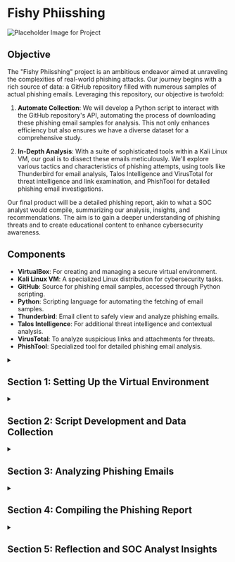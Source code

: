 # Fishy Phiisshing

![Placeholder Image for Project](https://i.imgur.com/linkToPlaceholderImage.png)

## Objective

The "Fishy Phiisshing" project is an ambitious endeavor aimed at unraveling the complexities of real-world phishing attacks. Our journey begins with a rich source of data: a GitHub repository filled with numerous samples of actual phishing emails. Leveraging this repository, our objective is twofold:

1. **Automate Collection**: We will develop a Python script to interact with the GitHub repository's API, automating the process of downloading these phishing email samples for analysis. This not only enhances efficiency but also ensures we have a diverse dataset for a comprehensive study.

2. **In-Depth Analysis**: With a suite of sophisticated tools within a Kali Linux VM, our goal is to dissect these emails meticulously. We'll explore various tactics and characteristics of phishing attempts, using tools like Thunderbird for email analysis, Talos Intelligence and VirusTotal for threat intelligence and link examination, and PhishTool for detailed phishing email investigations.

Our final product will be a detailed phishing report, akin to what a SOC analyst would compile, summarizing our analysis, insights, and recommendations. The aim is to gain a deeper understanding of phishing threats and to create educational content to enhance cybersecurity awareness.

## Components

- **VirtualBox**: For creating and managing a secure virtual environment.
- **Kali Linux VM**: A specialized Linux distribution for cybersecurity tasks.
- **GitHub**: Source for phishing email samples, accessed through Python scripting.
- **Python**: Scripting language for automating the fetching of email samples.
- **Thunderbird**: Email client to safely view and analyze phishing emails.
- **Talos Intelligence**: For additional threat intelligence and contextual analysis.
- **VirusTotal**: To analyze suspicious links and attachments for threats.
- **PhishTool**: Specialized tool for detailed phishing email analysis.


<details>
  <summary><h2><b>Section 1: Setting Up the Virtual Environment</b></h2></summary>
  This section outlines the initial setup of our Kali Linux virtual machine for the phishing analysis project. We'll begin by updating the system, followed by installing Thunderbird, and ensuring our Python environment is properly configured.

  - **Step 1: Update and Upgrade Kali Linux**:  
    Our first step is to update the Kali Linux system to ensure we have the latest security patches and functionalities.
    ```bash
    sudo apt update && sudo apt upgrade -y
    ```
    ![Placeholder Image 1 for Update](https://i.imgur.com/linkToUpdateImage1.png)
    
  - **Step 2: Install Thunderbird**:  
    Then, we proceed to install Thunderbird, our chosen application for securely managing and viewing phishing emails.
    ```bash
    sudo apt install thunderbird -y
    ```
    ![Placeholder Image 1 for Thunderbird](https://i.imgur.com/linkToThunderbirdImage1.png)

  - **Step 3: Set Up Python Environment**:  
    Finally, we'll verify that Python is installed and ready, and then set up pip, Python's package manager. We'll also install the 'requests' library, which is crucial for our scripting tasks.
    - Confirm Python installation:
      ```bash
      python3 --version
      ```
    - Install Python if necessary:
      ```bash
      sudo apt install python3 -y
      ```
    - Check pip installation and install 'requests':
      ```bash
      pip3 --version
      pip3 install requests
      ```
    ![Placeholder Image 1 for Python Setup](https://i.imgur.com/linkToPythonSetupImage1.png)

  With these steps completed, our Kali Linux VM is fully prepared with the latest updates, Thunderbird is ready for email analysis, and our Python environment is equipped for scripting. This forms a robust foundation for our phishing email analysis endeavor.

</details>


<details>
  <summary><h2><b>Section 2: Script Development and Data Collection</b></h2></summary>
  In this section, we'll dive into the development of our Python script. This script will interact with the GitHub API to automate the downloading of phishing email samples.<br><br>

  - **Step 1: Discovering the Data Source**
  Our search for real-world phishing samples begins with a simple Google search: "github phishing pot". The search results lead us to a GitHub repository containing a collection of phishing emails.

  ![Screenshot of Google search result](path-to-your-screenshot-of-google-search)

  Upon visiting the repository, we note the following details which are crucial for our script:

  - GitHub Username: `rf-peixoto`
  - Repository Name: `phishing_pot`
  - Branch Name: `main`
  - Folder Containing Emails: `email`

  ![Screenshot of the GitHub repository](path-to-your-screenshot-of-github-repo)

  With this information, we can begin crafting our script.

  - **Step 2: Crafting the Python Script**
  The script is developed in Python, a powerful language for automation tasks. As we look at the script, it's important to recognize the lines beginning with `#`. These are comments, meant to explain the steps and provide clarity on the script's operation. They are not executed as code and are simply there to guide anyone reading the script.<br><br>
  
  ```python
    import requests  # Importing the requests library to handle HTTP requests
    import os  # Importing the os library for interacting with the operating system

    # Setting variables for GitHub repository details
    github_username = 'rf-peixoto'  # GitHub username
    repository_name = 'phishing_pot'  # Repository name
    branch_name = 'main'  # Branch name

    # Setting the folder in the GitHub repo and the local directory to save files
    github_folder = 'email'  # Folder name in the GitHub repository
    local_folder = '/home/thuynh808/Desktop/Phishing/samples/'  # Local folder path for saving files

    # Constructing the URL to access the contents of the specified folder in the GitHub repository
    url = f'https://api.github.com/repos/{github_username}/{repository_name}/contents/{github_folder}?ref={branch_name}'

    # Making an HTTP GET request to the GitHub API
    response = requests.get(url)
    # Checking if the request was successful
    if response.status_code == 200:
        files = response.json()  # Parsing the response to JSON to get a list of files
        # Iterating over each file in the folder
        for file in files:
            # Checking if the file is an email file (.eml)
            if file['name'].endswith('.eml'):
                # Making a GET request to download the file
                download_response = requests.get(file['download_url'])
                # Checking if the download was successful
                if download_response.status_code == 200:
                    # Opening/creating a file in write-binary mode in the specified local directory
                    with open(os.path.join(local_folder, file['name']), 'wb') as f:
                        f.write(download_response.content)  # Writing the content of the download to the file
                    print(f'Downloaded: {file["name"]}')  # Printing a confirmation message
                else:
                    print(f'Failed to download: {file["name"]}')  # Printing an error message if download fails
    else:
        print(f'Failed to access GitHub folder: {github_folder}')  # Printing an error message if GitHub folder access fails
  ```
   <br>

  - **Step 3: Saving and Running the Script**<br><br>
    - After the script is crafted, the next steps are to save it and execute it to begin the download process.<br><br>
    - Here, we'll save the script as 'download_emails.py'<br><br>
    - In the terminal, navigate to the location of our script and run 'python download_emails.py' (make sure we have the proper privileges)<br><br>

  ![Placeholder Image for Script Development](https://i.imgur.com/linkToScriptDevImage.png)

  We've now identified a valuable data source, crafted a Python script to automate data retrieval, and run the script to populate our local directory with phishing email samples. This sets a solid foundation for the analysis phase, where we'll dissect the tactics used in these deceptive emails.
  
</details>

<details>
  <summary><h2><b>Section 3: Analyzing Phishing Emails</b></h2></summary>
  In this part of our project, we carefully examine a phishing email sample. We use Thunderbird to inspect its content, while tools like PhishTool can help us to examine its deeper technical aspects.

  - **Email Examination with Thunderbird**:  
    We open a suspicious email that claims to be from a popular streaming service. This email is a prime example of a phishing attempt due to the following signs:<br><br>

    - Urgent call to action
    - Grammatical errors
    - Demand for immediate verification of account details

![Screenshot of phishing email in Thunderbird](path-to-the-screenshot-of-email-in-thunderbird)

  Next, we'll take a look at the source code to gather more intel.

![Screenshot of email source code in Thunderbird](path-to-the-screenshot-of-email-source-code-in-thunderbird)

    
  - **Source Code Analysis**: 
    Diving into the source code of the email, we identify multiple discrepancies that confirms our suspicions:
    - Return Path and Originating IP Mismatch:
      - Return-Path: <38Xo3ybKucYXJ85d5PPgDKo7v@torres.newenglandmuscle.com>
      - Originating IP: [38.135.39.232]
    
    - Authentication Results:
      - SPF: pass for domain torres.newenglandmuscle.com
      - DKIM: neutral with no clear alignment with the sender domain
      - DMARC: None indicating no DMARC record found for the sending domain
    This means that the sender was not properly verified<br>
    
    - Language Indicating Urgency:
      - Phrase: "Please note that if your informations is not validate within 24 hours, Your Account will be permanently blocked!"
    Phishing attempts usually would rush the victim to take action immediately.<br>

    - Grammatical Errors:
      - Word: informations instead of the correct term information
    Grammar issures are good indicators for phishing attempts

    - Sender Information:
      - Display Name: NETFLIX🎬
      - Sender Email: 205483683@torres.newenglandmuscle.com
    Their goal is to impersonate someone we trust to trick us into thinking they're legitimate.

    - Suspicious Link:
      - The email prompts action to "UPDATE MY PAYMENT DETAILS" with a suspicious link:<br>
        `http://ahotbid.com/crN0Hc.phtml?drcVgkccstXDcyH8mcfcFlcpc7jfBh566cbbb4Q`
    This link could lead us to credential harvesters or introduce malware into our system.
        
![Screenshot of email source code in Thunderbird](path-to-the-screenshot-of-email-source-code-in-thunderbird)

  - **Analysis with PhishTool**:  
    We will utilize PhishTool to analyze the email header and trace the origin of the email, looking for discrepancies that could confirm a phishing attempt.
    - Head to `phishtool.com` and submit the sample email for analysis
    - The tool confirms several suspicions:
      - The email is sent from an IP address that does not align with the legitimate domain.
      - The Return-Path and originating IP address are linked to a domain not associated with Netflix.
      - SPF and DKIM checks do not align with typical results for legitimate emails from the claimed sender.

    
![Screenshot of email analysis in PhishTool](path-to-phish-tool-analysis-screenshot)

![Screenshot of email analysis in PhishTool](path-to-phish-tool-analysis-screenshot)

  - **WHOIS Lookup Confirmation**:  
    A WHOIS lookup on the originating IP address uncovers that the email originated from an IP associated with 'PSINet, Inc.', which does not correspond with the Netflix domain. This discrepancy is a common trait of phishing emails.

![Screenshot of WHOIS lookup](path-to-whois-lookup-screenshot)

![Screenshot of WHOIS lookup](path-to-whois-lookup-screenshot)

  With these steps, we've confirmed the suspicious nature of the email using our analysis tools, reinforcing the initial red flags detected in the email content.
  
  - **Rendered HTML and Credential Harvesting Page**:  
    Upon rendering the HTML of the phishing email, we encounter a credential harvesting page, disguised as a legitimate login portal to deceive the recipient into providing sensitive information.

![Screenshot of credential harvesting page](path-to-credential-harvesting-page-screenshot)

  This thorough analysis not only showcases the deceptive techniques used by cybercriminals but also emphasizes the importance of vigilant examination of every aspect of an email that raises suspicion.

</details>

<details>
  <summary><h2><b>Section 4: Compiling the Phishing Report</b></h2></summary>
  Our final task is to compile a comprehensive phishing report that encapsulates our findings and insights.

  - **Report Structure**:  
    Outline of the report, including types of attacks, common traits, and notable patterns.
  - **Key Findings**:  
    Summarization of the most significant insights from our analysis.
  - **Recommendations**:  
    Practical advice and strategies based on our findings.

  ![Placeholder Image for Report Compilation](https://i.imgur.com/linkToReportCompilationImage.png)
</details>

<details>
  <summary><h2><b>Section 5: Reflection and SOC Analyst Insights</b></h2></summary>
  In this concluding section, we reflect on the entire project and its implications in the real world of cybersecurity.

  - **Project Reflection**:  
    Discuss the skills and knowledge gained throughout the project.
  - **SOC Analyst Role Simulation**:  
    How this project simulates the role of a SOC analyst and its relevance to actual cybersecurity scenarios.

  ![Placeholder Image for Reflection](https://i.imgur.com/linkToReflectionImage.png)
</details>

